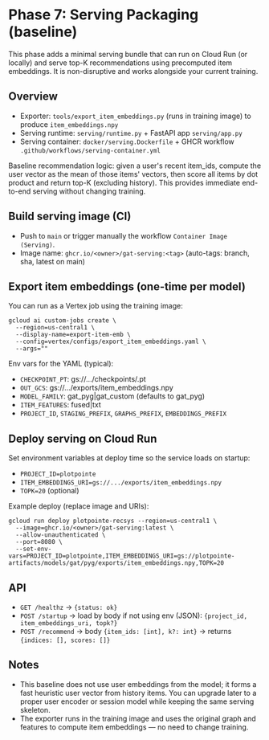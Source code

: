 # Phase 7: Serving Packaging (baseline)

This phase adds a minimal serving bundle that can run on Cloud Run (or locally) and serve top-K recommendations using precomputed item embeddings. It is non-disruptive and works alongside your current training.

## Overview
- Exporter: `tools/export_item_embeddings.py` (runs in training image) to produce `item_embeddings.npy`
- Serving runtime: `serving/runtime.py` + FastAPI app `serving/app.py`
- Serving container: `docker/serving.Dockerfile` + GHCR workflow `.github/workflows/serving-container.yml`

Baseline recommendation logic: given a user's recent item_ids, compute the user vector as the mean of those items' vectors, then score all items by dot product and return top-K (excluding history). This provides immediate end-to-end serving without changing training.

## Build serving image (CI)
- Push to `main` or trigger manually the workflow `Container Image (Serving)`.
- Image name: `ghcr.io/<owner>/gat-serving:<tag>` (auto-tags: branch, sha, latest on main)

## Export item embeddings (one-time per model)
You can run as a Vertex job using the training image:

```
gcloud ai custom-jobs create \
  --region=us-central1 \
  --display-name=export-item-emb \
  --config=vertex/configs/export_item_embeddings.yaml \
  --args=""
```

Env vars for the YAML (typical):
- `CHECKPOINT_PT`: gs://.../checkpoints/<run>.pt
- `OUT_GCS`: gs://.../exports/item_embeddings.npy
- `MODEL_FAMILY`: gat_pyg|gat_custom (defaults to gat_pyg)
- `ITEM_FEATURES`: fused|txt
- `PROJECT_ID`, `STAGING_PREFIX`, `GRAPHS_PREFIX`, `EMBEDDINGS_PREFIX`

## Deploy serving on Cloud Run
Set environment variables at deploy time so the service loads on startup:

- `PROJECT_ID=plotpointe`
- `ITEM_EMBEDDINGS_URI=gs://.../exports/item_embeddings.npy`
- `TOPK=20` (optional)

Example deploy (replace image and URIs):

```
gcloud run deploy plotpointe-recsys --region=us-central1 \
  --image=ghcr.io/<owner>/gat-serving:latest \
  --allow-unauthenticated \
  --port=8080 \
  --set-env-vars=PROJECT_ID=plotpointe,ITEM_EMBEDDINGS_URI=gs://plotpointe-artifacts/models/gat/pyg/exports/item_embeddings.npy,TOPK=20
```

## API
- `GET /healthz` → `{status: ok}`
- `POST /startup` → load by body if not using env (JSON): `{project_id, item_embeddings_uri, topk?}`
- `POST /recommend` → body `{item_ids: [int], k?: int}` → returns `{indices: [], scores: []}`

## Notes
- This baseline does not use user embeddings from the model; it forms a fast heuristic user vector from history items. You can upgrade later to a proper user encoder or session model while keeping the same serving skeleton.
- The exporter runs in the training image and uses the original graph and features to compute item embeddings — no need to change training.


